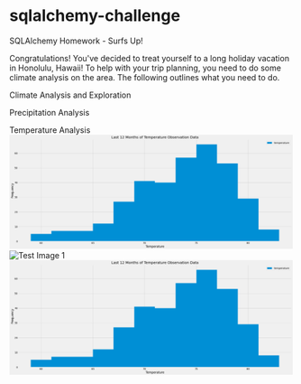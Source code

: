# sqlalchemy-challenge

SQLAlchemy Homework - Surfs Up!

Congratulations! You've decided to treat yourself to a long holiday vacation in Honolulu, Hawaii! To help with your trip planning, you need to do some climate analysis on the area. The following outlines what you need to do.

Climate Analysis and Exploration

  Precipitation Analysis
  
  Temperature Analysis 
  ![Image of Yaktocat](https://github.com/howellva/sqlalchemy-challenge/blob/main/homework10/Temp.PNG)
  ![Test Image 1](Temp.PNG)
 ![Test Image 4](https://github.com/howellva/sqlalchemy-challenge/blob/main/homework10/Temp.PNG)
